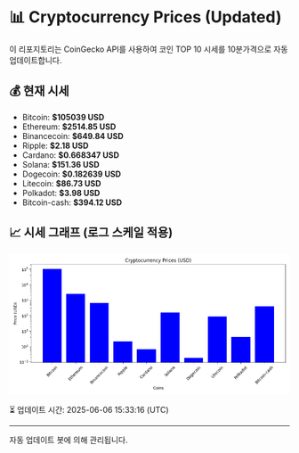 
# 📊 Cryptocurrency Prices (Updated)

이 리포지토리는 CoinGecko API를 사용하여 코인 TOP 10 시세를 10분가격으로 자동 업데이트합니다.

## 💰 현재 시세
- Bitcoin: **$105039 USD**
- Ethereum: **$2514.85 USD**
- Binancecoin: **$649.84 USD**
- Ripple: **$2.18 USD**
- Cardano: **$0.668347 USD**
- Solana: **$151.36 USD**
- Dogecoin: **$0.182639 USD**
- Litecoin: **$86.73 USD**
- Polkadot: **$3.98 USD**
- Bitcoin-cash: **$394.12 USD**

## 📈 시세 그래프 (로그 스케일 적용)
![Crypto Prices](crypto_prices.png)

⏳ 업데이트 시간: 2025-06-06 15:33:16 (UTC)

---
자동 업데이트 봇에 의해 관리됩니다.
